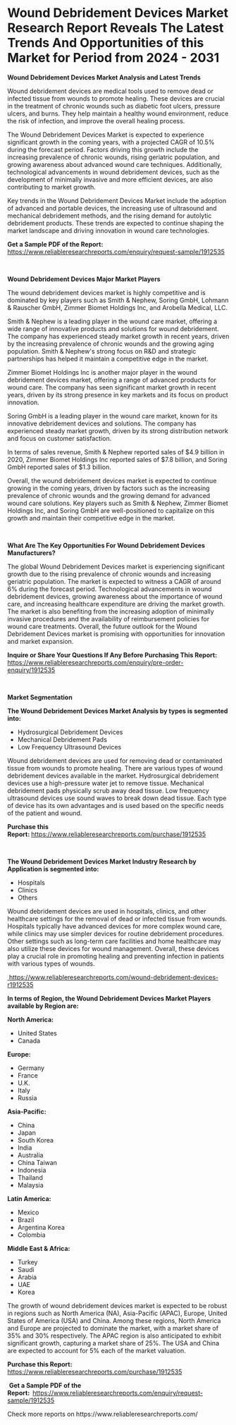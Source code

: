 <p><h1>Wound Debridement Devices Market Research Report Reveals The Latest Trends And Opportunities of this Market for Period from 2024 - 2031</h1></p><p><strong>Wound Debridement Devices Market Analysis and Latest Trends</strong></p>
<p><p>Wound debridement devices are medical tools used to remove dead or infected tissue from wounds to promote healing. These devices are crucial in the treatment of chronic wounds such as diabetic foot ulcers, pressure ulcers, and burns. They help maintain a healthy wound environment, reduce the risk of infection, and improve the overall healing process.</p><p>The Wound Debridement Devices Market is expected to experience significant growth in the coming years, with a projected CAGR of 10.5% during the forecast period. Factors driving this growth include the increasing prevalence of chronic wounds, rising geriatric population, and growing awareness about advanced wound care techniques. Additionally, technological advancements in wound debridement devices, such as the development of minimally invasive and more efficient devices, are also contributing to market growth.</p><p>Key trends in the Wound Debridement Devices Market include the adoption of advanced and portable devices, the increasing use of ultrasound and mechanical debridement methods, and the rising demand for autolytic debridement products. These trends are expected to continue shaping the market landscape and driving innovation in wound care technologies.</p></p>
<p><strong>Get a Sample PDF of the Report:&nbsp;</strong> <a href="https://www.reliableresearchreports.com/enquiry/request-sample/1912535">https://www.reliableresearchreports.com/enquiry/request-sample/1912535</a></p>
<p>&nbsp;</p>
<p><strong>Wound Debridement Devices Major Market Players</strong></p>
<p><p>The wound debridement devices market is highly competitive and is dominated by key players such as Smith & Nephew, Soring GmbH, Lohmann & Rauscher GmbH, Zimmer Biomet Holdings Inc, and Arobella Medical, LLC.</p><p>Smith & Nephew is a leading player in the wound care market, offering a wide range of innovative products and solutions for wound debridement. The company has experienced steady market growth in recent years, driven by the increasing prevalence of chronic wounds and the growing aging population. Smith & Nephew's strong focus on R&D and strategic partnerships has helped it maintain a competitive edge in the market.</p><p>Zimmer Biomet Holdings Inc is another major player in the wound debridement devices market, offering a range of advanced products for wound care. The company has seen significant market growth in recent years, driven by its strong presence in key markets and its focus on product innovation.</p><p>Soring GmbH is a leading player in the wound care market, known for its innovative debridement devices and solutions. The company has experienced steady market growth, driven by its strong distribution network and focus on customer satisfaction.</p><p>In terms of sales revenue, Smith & Nephew reported sales of $4.9 billion in 2020, Zimmer Biomet Holdings Inc reported sales of $7.8 billion, and Soring GmbH reported sales of $1.3 billion.</p><p>Overall, the wound debridement devices market is expected to continue growing in the coming years, driven by factors such as the increasing prevalence of chronic wounds and the growing demand for advanced wound care solutions. Key players such as Smith & Nephew, Zimmer Biomet Holdings Inc, and Soring GmbH are well-positioned to capitalize on this growth and maintain their competitive edge in the market.</p></p>
<p>&nbsp;</p>
<p><strong>What Are The Key Opportunities For Wound Debridement Devices Manufacturers?</strong></p>
<p><p>The global Wound Debridement Devices market is experiencing significant growth due to the rising prevalence of chronic wounds and increasing geriatric population. The market is expected to witness a CAGR of around 6% during the forecast period. Technological advancements in wound debridement devices, growing awareness about the importance of wound care, and increasing healthcare expenditure are driving the market growth. The market is also benefiting from the increasing adoption of minimally invasive procedures and the availability of reimbursement policies for wound care treatments. Overall, the future outlook for the Wound Debridement Devices market is promising with opportunities for innovation and market expansion.</p></p>
<p><strong>Inquire or Share Your Questions If Any Before Purchasing This Report:</strong> <a href="https://www.reliableresearchreports.com/enquiry/pre-order-enquiry/1912535">https://www.reliableresearchreports.com/enquiry/pre-order-enquiry/1912535</a></p>
<p>&nbsp;</p>
<p><strong>Market Segmentation</strong></p>
<p><strong>The Wound Debridement Devices Market Analysis by types is segmented into:</strong></p>
<p><ul><li>Hydrosurgical Debridement Devices</li><li>Mechanical Debridement Pads</li><li>Low Frequency Ultrasound Devices</li></ul></p>
<p><p>Wound debridement devices are used for removing dead or contaminated tissue from wounds to promote healing. There are various types of wound debridement devices available in the market. Hydrosurgical debridement devices use a high-pressure water jet to remove tissue. Mechanical debridement pads physically scrub away dead tissue. Low frequency ultrasound devices use sound waves to break down dead tissue. Each type of device has its own advantages and is used based on the specific needs of the patient and wound.</p></p>
<p><strong>Purchase this Report:&nbsp;</strong><a href="https://www.reliableresearchreports.com/purchase/1912535">https://www.reliableresearchreports.com/purchase/1912535</a></p>
<p>&nbsp;</p>
<p><strong>The Wound Debridement Devices Market Industry Research by Application is segmented into:</strong></p>
<p><ul><li>Hospitals</li><li>Clinics</li><li>Others</li></ul></p>
<p><p>Wound debridement devices are used in hospitals, clinics, and other healthcare settings for the removal of dead or infected tissue from wounds. Hospitals typically have advanced devices for more complex wound care, while clinics may use simpler devices for routine debridement procedures. Other settings such as long-term care facilities and home healthcare may also utilize these devices for wound management. Overall, these devices play a crucial role in promoting healing and preventing infection in patients with various types of wounds.</p></p>
<p><a href="https://www.reliableresearchreports.com/wound-debridement-devices-r1912535">&nbsp;https://www.reliableresearchreports.com/wound-debridement-devices-r1912535</a></p>
<p><strong>In terms of Region, the Wound Debridement Devices Market Players available by Region are:</strong></p>
<p>
    <p> <strong> North America: </strong>
        <ul>
            <li>United States</li>
            <li>Canada</li>
        </ul>
        </p> 
    <p> <strong> Europe: </strong>
        <ul>
            <li>Germany</li>
            <li>France</li>
            <li>U.K.</li>
            <li>Italy</li>
            <li>Russia</li>
        </ul>
        </p> 
    <p> <strong> Asia-Pacific: </strong>
        <ul>
            <li>China</li>
            <li>Japan</li>
            <li>South Korea</li>
            <li>India</li>
            <li>Australia</li>
            <li>China Taiwan</li>
            <li>Indonesia</li>
            <li>Thailand</li>
            <li>Malaysia</li>
        </ul>
        </p> 
    <p> <strong> Latin America: </strong>
        <ul>
            <li>Mexico</li>
            <li>Brazil</li>
            <li>Argentina Korea</li>
            <li>Colombia</li>
        </ul>
        </p> 
    <p> <strong> Middle East & Africa: </strong>
        <ul>
            <li>Turkey</li>
            <li>Saudi</li>
            <li>Arabia</li>
            <li>UAE</li>
            <li>Korea</li>
        </ul>
    </p>
    </p>
<p><p>The growth of wound debridement devices market is expected to be robust in regions such as North America (NA), Asia-Pacific (APAC), Europe, United States of America (USA) and China. Among these regions, North America and Europe are projected to dominate the market, with a market share of 35% and 30% respectively. The APAC region is also anticipated to exhibit significant growth, capturing a market share of 25%. The USA and China are expected to account for 5% each of the market valuation.</p></p>
<p><strong>Purchase this Report: </strong><a href="https://www.reliableresearchreports.com/purchase/1912535">https://www.reliableresearchreports.com/purchase/1912535</a></p>
<p>&nbsp;<strong>Get a Sample PDF of the Report:&nbsp;&nbsp;</strong><a href="https://www.reliableresearchreports.com/enquiry/request-sample/1912535">https://www.reliableresearchreports.com/enquiry/request-sample/1912535</a></p>
<p><strong></strong></p>
<p>Check more reports on https://www.reliableresearchreports.com/</p>
